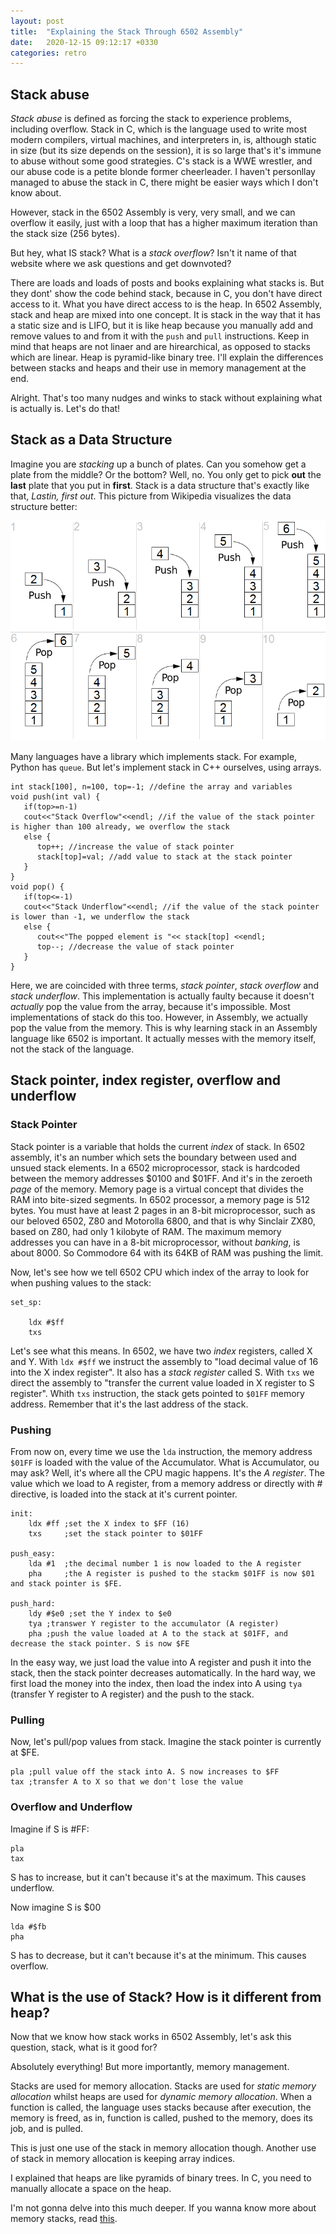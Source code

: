 ```yaml
---
layout: post
title:  "Explaining the Stack Through 6502 Assembly"
date:   2020-12-15 09:12:17 +0330
categories: retro
---
```


## Stack abuse

*Stack abuse* is defined as forcing the stack to experience problems, including overflow. Stack in C, which is the language used to write most modern compilers, virtual machines, and interpreters in, is, although static in size (but its size depends on the session), it is so large that's it's immune to abuse without some good strategies. C's stack is a WWE wrestler, and our abuse code is a petite blonde former cheerleader. I haven't personllay managed to abuse the stack in C, there might be easier ways which I don't know about.

However, stack in the 6502 Assembly is very, very small, and we can overflow it easily, just with a loop that has a higher maximum iteration than the stack size (256 bytes).

But hey, what IS stack? What is a *stack overflow*? Isn't it name of that website where we ask questions and get downvoted?

There are loads and loads of posts and books explaining what stacks is. But they dont' show the code behind stack, because in C, you don't have direct access to it. What you have direct access to is the heap. In 6502 Assembly, stack and heap are mixed into one concept. It is stack in the way that it has a static size and is LIFO, but it is like heap because you manually add and remove values to and from it with the `push` and `pull` instructions. Keep in mind that heaps are not linaer and are hirearchical, as opposed to stacks which are linear. Heap is pyramid-like binary tree. I'll explain the differences between stacks and heaps and their use in memory management at the end.

Alright. That's too many nudges and winks to stack without explaining what is actually is. Let's do that!

## Stack as a Data Structure

Imagine you are *stacking* up a bunch of plates. Can you somehow get a plate from the middle? Or the bottom? Well, no. You only get to pick **out** the **last** plate that you put in **first**. Stack is a data structure that's exactly like that, *Lastin, first out*. This picture from Wikipedia visualizes the data structure better:

![LIFO Stack](/assets/img/lifo.png)


Many languages have a library which implements stack. For example, Python has `queue`. But let's implement stack in C++ ourselves, using arrays.

```
int stack[100], n=100, top=-1; //define the array and variables
void push(int val) {
   if(top>=n-1)
   cout<<"Stack Overflow"<<endl; //if the value of the stack pointer is higher than 100 already, we overflow the stack
   else {
      top++; //increase the value of stack pointer
      stack[top]=val; //add value to stack at the stack pointer
   }
}
void pop() {
   if(top<=-1)
   cout<<"Stack Underflow"<<endl; //if the value of the stack pointer is lower than -1, we underflow the stack
   else {
      cout<<"The popped element is "<< stack[top] <<endl;
      top--; //decrease the value of stack pointer
   }
}
```

Here, we are coincided with three terms, *stack pointer*, *stack overflow* and *stack underflow*. This implementation is actually faulty because it doesn't *actually* pop the value from the array, because it's impossible. Most implementations of stack do this too. However, in Assembly, we actually pop the value from the memory. This is why learning stack in an Assembly language like 6502 is important. It actually messes with the memory itself, not the stack of the language.

## Stack pointer, index register, overflow and underflow

### Stack Pointer

Stack pointer is a variable that holds the current *index* of stack. In 6502 assembly, it's an number which sets the boundary between used and unsued stack elements. In a 6502 microprocessor, stack is hardcoded between the memory addresses $0100 and $01FF. And it's in the zeroeth *page* of the memory. Memory page is a virtual concept that divides the RAM into bite-sized segments. In 6502 processor, a memory page is 512 bytes. You must have at least 2 pages in an 8-bit microprocessor, such as our beloved 6502, Z80 and Motorolla 6800, and that is why Sinclair ZX80, based on Z80, had only 1 kilobyte of RAM. The maximum memory addresses you can have in a 8-bit microprocessor, without *banking*, is about 8000. So Commodore 64 with its 64KB of RAM was pushing the limit.

Now, let's see how we tell 6502 CPU which index of the array to look for when pushing values to the stack:

```
set_sp:

    ldx #$ff
    txs
```

Let's see what this means. In 6502, we have two *index* registers, called X and Y. With `ldx #$ff` we instruct the assembly to "load decimal value of 16 into the X index register". It also has a *stack register* called S. With `txs` we direct the assembly to "transfer the current value loaded in X register to S register". Whith `txs` instruction, the stack gets pointed to `$01FF` memory address. Remember that it's the last address of the stack. 

### Pushing

From now on, every time we use the `lda` instruction, the memory address `$01FF` is loaded with the value of the Accumulator. What is Accumulator, ou may ask? Well, it's where all the CPU magic happens. It's the *A register*. The value which we load to A register, from a memory address or directly with # directive, is loaded into the stack at it's current pointer.

```
init:
    ldx #ff ;set the X index to $FF (16)
    txs     ;set the stack pointer to $01FF

push_easy:
    lda #1  ;the decimal number 1 is now loaded to the A register
    pha     ;the A register is pushed to the stackm $01FF is now $01 and stack pointer is $FE.

push_hard:
    ldy #$e0 ;set the Y index to $e0
    tya ;transwer Y register to the accumulator (A register)
    pha ;push the value loaded at A to the stack at $01FF, and decrease the stack pointer. S is now $FE
```

In the easy way, we just load the value into A register and push it into the stack, then the stack pointer decreases automatically. In the hard way, we first load the money into the index, then load the index into A using `tya` (transfer Y register to A register) and the push to the stack.

### Pulling

Now, let's pull/pop values from stack. Imagine the stack pointer is currently at $FE.

```
pla ;pull value off the stack into A. S now increases to $FF
tax ;transfer A to X so that we don't lose the value
```

### Overflow and Underflow

Imagine if S is #FF:

```
pla
tax
```
S has to increase, but it can't because it's at the maximum. This causes underflow.

Now imagine S is $00

```
lda #$fb
pha
```
S has to decrease, but it can't because it's at the minimum. This causes overflow.



## What is the use of Stack? How is it different from heap?

Now that we know how stack works in 6502 Assembly, let's ask this question, stack, what is it good for? 

Absolutely everything! But more importantly, memory management.

Stacks are used for memory allocation. Stacks are used for *static memory allocation* whilst heaps are used for *dynamic memory allocation*. When a function is called, the language uses stacks because after execution, the memory is freed, as in, function is called, pushed to the memory, does its job, and is pulled.

This is just one use of the stack in memory allocation though. Another use of stack in memory allocation is keeping array indices.

I explained that heaps are like pyramids of binary trees. In C, you need to manually allocate a space on the heap. 

I'm not gonna delve into this much deeper. If you wanna know more about memory stacks, read [this](https://b-ok.cc/book/2619769/0a64e4).